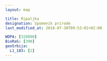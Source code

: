 ```yaml
---
layout: map

title: Ripaljka
designation: Spomenik prirode
last_modified_at: 2018-07-30T09:53:02+02:00

WDPA: [328896]
BioRaS: [390]
geoSrbija:
  L1_183: [2]
---
```

